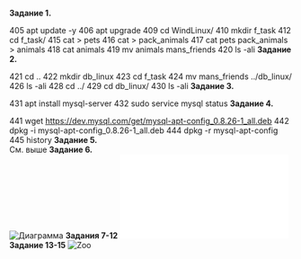 **Задание 1.**  

  405  apt update -y
  406  apt upgrade
  409  cd WindLinux/
  410  mkdir f_task
  412  cd f_task/
  415  cat > pets
  416  cat > pack_animals
  417  cat pets pack_animals > animals
  418  cat animals
  419  mv animals mans_friends
  420  ls -ali
  **Задание 2.**  

  421  cd ..
  422  mkdir db_linux
  423  cd f_task
  424  mv mans_friends ../db_linux/
  426  ls -ali
  428  cd ../
  429  cd db_linux/
  430  ls -ali
  **Задание 3.**  

  431  apt install mysql-server
  432  sudo service mysql status
  **Задание 4.**  

  441  wget https://dev.mysql.com/get/mysql-apt-config_0.8.26-1_all.deb
  442  dpkg -i mysql-apt-config_0.8.26-1_all.deb
  444  dpkg -r mysql-apt-config
  445  history
**Задание 5.**  
См. выше
**Задание 6.**  
![Диаграмма](Diagram.drawio)
**Задания 7-12**
![База Данных](DB_animals.sql)
**Задание 13-15**
![Zoo](Zoo)



